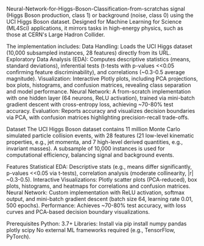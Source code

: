 Neural-Network-for-Higgs-Boson-Classification-from-scratchas signal (Higgs Boson production, class 1) or background (noise, class 0) using the UCI Higgs Boson dataset.
Designed for Machine Learning for Science (ML4Sci) applications, it mirrors tasks in high-energy physics, such as those at CERN's Large Hadron Collider.

The implementation includes:
Data Handling: Loads the UCI Higgs dataset (10,000 subsampled instances, 28 features) directly from its URL.
Exploratory Data Analysis (EDA): Computes descriptive statistics (means, standard deviations), inferential tests (t-tests with p-values <<0.05 confirming feature discriminability), and correlations (~0.3-0.5 average magnitude).
Visualization: Interactive Plotly plots, including PCA projections, box plots, histograms, and confusion matrices, revealing class separation and model performance.
Neural Network: A from-scratch implementation with one hidden layer (64 neurons, ReLU activation), trained via mini-batch gradient descent with cross-entropy loss, achieving ~70-80% test accuracy.
Evaluation: Reports accuracy and visualizes decision boundaries via PCA, with confusion matrices highlighting precision-recall trade-offs.

Dataset
The UCI Higgs Boson dataset contains 11 million Monte Carlo simulated particle collision events, with 28 features (21 low-level kinematic properties, e.g., jet momenta, and 7 high-level derived quantities, e.g., invariant masses).
A subsample of 10,000 instances is used for computational efficiency, balancing signal and background events.

Features
Statistical EDA: Descriptive stats (e.g., means differ significantly, p-values <<0.05 via t-tests), correlation analysis (moderate collinearity, |r| ~0.3-0.5).
Interactive Visualizations: Plotly scatter plots (PCA-reduced), box plots, histograms, and heatmaps for correlations and confusion matrices.
Neural Network: Custom implementation with ReLU activation, softmax output, and mini-batch gradient descent (batch size 64, learning rate 0.01, 500 epochs).
Performance: Achieves ~70-80% test accuracy, with loss curves and PCA-based decision boundary visualizations.

Prerequisites
Python: 3.7+
Libraries: Install via pip install numpy pandas plotly scipy
No external ML frameworks required (e.g., TensorFlow, PyTorch).
